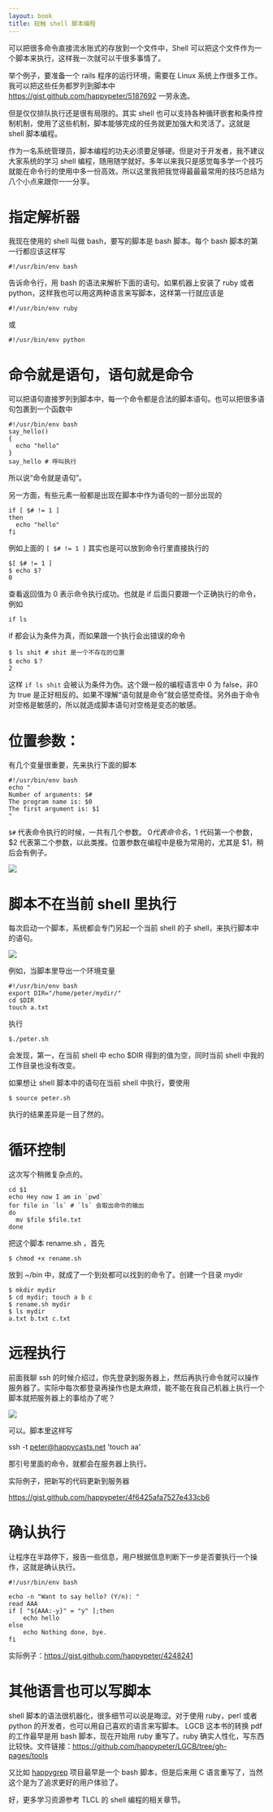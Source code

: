 ```yaml
---
layout: book
title: 轻触 shell 脚本编程
---
```


可以把很多命令直接流水账式的存放到一个文件中，Shell 可以把这个文件作为一个脚本来执行，这样我一次就可以干很多事情了。

举个例子，要准备一个 rails 程序的运行环境，需要在 Linux 系统上作很多工作。我可以把这些任务都罗列到脚本中 <https://gist.github.com/happypeter/5187692> 一劳永逸。

但是仅仅排队执行还是很有局限的。其实 shell 也可以支持各种循环嵌套和条件控制机制，使用了这些机制，脚本能够完成的任务就更加强大和灵活了。这就是 shell 脚本编程。

作为一名系统管理员，脚本编程的功夫必须要足够硬。但是对于开发者，我不建议大家系统的学习 shell 编程，随用随学就好。多年以来我只是感觉每多学一个技巧就能在命令行的使用中多一份高效。所以这里我把我觉得最最最常用的技巧总结为八个小点来跟你一一分享。

# 指定解析器

我现在使用的 shell 叫做 bash，要写的脚本是 bash 脚本。每个 bash 脚本的第一行都应该这样写

    #!/usr/bin/env bash

告诉命令行，用 bash 的语法来解析下面的语句。如果机器上安装了 ruby 或者 python，这样我也可以用这两种语言来写脚本，这样第一行就应该是

    #!/usr/bin/env ruby

或

    #!/usr/bin/env python

# 命令就是语句，语句就是命令

可以把语句直接罗列到脚本中，每一个命令都是合法的脚本语句。也可以把很多语句包裹到一个函数中

    #!/usr/bin/env bash
    say_hello()
    {
      echo "hello"
    }
    say_hello # 呼叫执行

所以说“命令就是语句”。

另一方面，有些元素一般都是出现在脚本中作为语句的一部分出现的

    if [ $# != 1 ]
    then
      echo "hello"
    fi

例如上面的 `[ $# != 1 ]` 其实也是可以放到命令行里直接执行的

    $[ $# != 1 ]
    $ echo $?
    0

查看返回值为 0 表示命令执行成功。也就是 if 后面只要跟一个正确执行的命令，例如

    if ls

if 都会认为条件为真，而如果跟一个执行会出错误的命令

    $ ls shit # shit 是一个不存在的位置
    $ echo $？
    2

这样 `if ls shit` 会被认为条件为伪。这个跟一般的编程语言中 0 为 false，非0为 true 是正好相反的。如果不理解“语句就是命令”就会感觉奇怪。另外由于命令对空格是敏感的，所以就造成脚本语句对空格是变态的敏感。

# 位置参数：

有几个变量很重要，先来执行下面的脚本

    #!/usr/bin/env bash
    echo "
    Number of arguments: $#
    The program name is: $0
    The first argument is: $1
    "

`$#` 代表命令执行的时候，一共有几个参数。 $0 代表命令名，$1 代码第一个参数，$2 代表第二个参数，以此类推。位置参数在编程中是极为常用的，尤其是 $1，稍后会有例子。

![](images/pos.png)

# 脚本不在当前 shell 里执行

每次启动一个脚本，系统都会专门另起一个当前 shell 的子 shell，来执行脚本中的语句。

![](images/subshell.png)


例如，当脚本里导出一个环境变量

    #!/usr/bin/env bash
    export DIR="/home/peter/mydir/"
    cd $DIR
    touch a.txt

执行

    $./peter.sh

会发现，第一，在当前 shell 中 echo $DIR 得到的值为空，同时当前 shell 中我的工作目录也没有改变。

如果想让 shell 脚本中的语句在当前 shell 中执行，要使用

    $ source peter.sh

执行的结果差异是一目了然的。

# 循环控制

这次写个稍微复杂点的。

    cd $1
    echo Hey now I am in `pwd`
    for file in `ls` # `ls` 会取出命令的输出
    do
      mv $file $file.txt
    done

把这个脚本 rename.sh ，首先

    $ chmod +x rename.sh

 放到 ~/bin 中，就成了一个到处都可以找到的命令了。创建一个目录 mydir

    $ mkdir mydir
    $ cd mydir; touch a b c
    $ rename.sh mydir
    $ ls mydir
    a.txt b.txt c.txt

# 远程执行

前面我聊 ssh 的时候介绍过，你先登录到服务器上，然后再执行命令就可以操作服务器了。实际中每次都登录再操作也是太麻烦，能不能在我自己机器上执行一个脚本就把服务器上的事给办了呢？

![](images/remote.png)

可以。脚本里这样写

   ssh -t peter@happycasts.net 'touch aa'

那引号里面的命令，就都会在服务器上执行。

实际例子，把新写的代码更新到服务器

<https://gist.github.com/happypeter/4f6425afa7527e433cb6>

# 确认执行

让程序在半路停下，报告一些信息，用户根据信息判断下一步是否要执行一个操作，这就是确认执行。

    #!/usr/bin/env bash

    echo -n "Want to say hello? (Y/n): "
    read AAA
    if [ "${AAA:-y}" = "y" ];then
        echo hello
    else
        echo Nothing done, bye.
    fi

实际例子：<https://gist.github.com/happypeter/4248241>


# 其他语言也可以写脚本

shell 脚本的语法很机器化，很多细节可以说是晦涩。对于使用 ruby，perl 或者 python 的开发者，也可以用自己喜欢的语言来写脚本。
LGCB 这本书的转换 pdf 的工作最早是用 bash 脚本，现在开始用 ruby 重写了。ruby 确实人性化，写东西比较快。文件链接：<https://github.com/happypeter/LGCB/tree/gh-pages/tools>

又比如 [happygrep](https://github.com/happypeter/happygrep) 项目最早是一个 bash 脚本，但是后来用 C 语言重写了，当然这个是为了追求更好的用户体验了。

好，更多学习资源参考 TLCL 的 shell 编程的相关章节。
